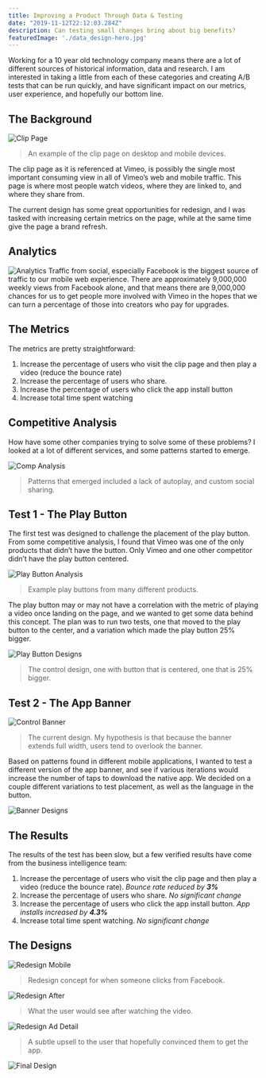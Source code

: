 ```yaml
---
title: Improving a Product Through Data & Testing
date: "2019-11-12T22:12:03.284Z"
description: Can testing small changes bring about big benefits?
featuredImage: './data_design-hero.jpg'
---
```


Working for a 10 year old technology company means there are a lot of different sources of historical information, data and research. I am interested in taking a little from each of these categories and creating A/B tests that can be run quickly, and have significant impact on our metrics, user experience, and hopefully our bottom line.

## The Background
![Clip Page](./clip-page.jpg)
>An example of the clip page on desktop and mobile devices.

The clip page as it is referenced at Vimeo, is possibly the single most important consuming view in all of Vimeo’s web and mobile traffic. This page is where most people watch videos, where they are linked to, and where they share from.

The current design has some great opportunities for redesign, and I was tasked with increasing certain metrics on the page, while at the same time give the page a brand refresh.

## Analytics
![Analytics](./analytics.png)
Traffic from social, especially Facebook is the biggest source of traffic to our mobile web experience. There are approximately 9,000,000 weekly views from Facebook alone, and that means there are 9,000,000 chances for us to get people more involved with Vimeo in the hopes that we can turn a percentage of those into creators who pay for upgrades.

## The Metrics
The metrics are pretty straightforward:

1. Increase the percentage of users who visit the clip page and then play a video (reduce the bounce rate)
2. Increase the percentage of users who share.
3. Increase the percentage of users who click the app install button
4. Increase total time spent watching

## Competitive Analysis
How have some other companies trying to solve some of these problems? I looked at a lot of different services, and some patterns started to emerge.

![Comp Analysis](./competitive-analysis.png)
>Patterns that emerged included a lack of autoplay, and custom social sharing.

## Test 1 - The Play Button
The first test was designed to challenge the placement of the play button. From some competitive analysis, I found that Vimeo was one of the only products that didn’t have the button. Only Vimeo and one other competitor didn’t have the play button centered.

![Play Button Analysis](./play-button.png)
>Example play buttons from many different products.

The play button may or may not have a correlation with the metric of playing a video once landing on the page, and we wanted to get some data behind this concept. The plan was to run two tests, one that moved to the play button to the center, and a variation which made the play button 25% bigger.

![Play Button Designs](./play-buttons.jpg)
>The control design, one with button that is centered, one that is 25% bigger.

## Test 2 - The App Banner

![Control Banner](./control-banner.jpg)
>The current design. My hypothesis is that because the banner extends full width, users tend to overlook the banner.

Based on patterns found in different mobile applications, I wanted to test a different version of the app banner, and see if various iterations would increase the number of taps to download the native app. We decided on a couple different variations to test placement, as well as the language in the button.

![Banner Designs](./banners.jpg)

## The Results
The results of the test has been slow, but a few verified results have come from the business intelligence team:

1. Increase the percentage of users who visit the clip page and then play a video (reduce the bounce rate). _Bounce rate reduced by **3%**_
2. Increase the percentage of users who share. _No significant change_
3. Increase the percentage of users who click the app install button. _App installs increased by **4.3%**_
4. Increase total time spent watching. _No significant change_


## The Designs
![Redesign Mobile](./redesigned-mobile.jpg)
>Redesign concept for when someone clicks from Facebook.

![Redesign After](./redesigned-after.jpg)
>What the user would see after watching the video.

![Redesign Ad Detail](./redesigned-ad-detail.jpg)
>A subtle upsell to the user that hopefully convinced them to get the app.

![Final Design](./final-design.png)
